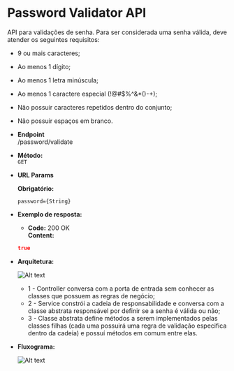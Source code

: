 # Password Validator API

API para validações de senha. Para ser considerada uma senha válida, deve atender os seguintes requisitos:
* 9 ou mais caracteres;
* Ao menos 1 dígito;
* Ao menos 1 letra minúscula;
* Ao menos 1 caractere especial (!@#$%^&*()-+);
* Não possuir caracteres repetidos dentro do conjunto;
* Não possuir espaços em branco.


* **Endpoint**\
  /password/validate

* **Método:**\
  `GET`

* **URL Params**

   **Obrigatório:**

   `password={String}`

* **Exemplo de resposta:**

    * **Code:** 200 OK <br />
      **Content:**
   ```json
   true
   ```
  
* **Arquitetura:**

  ![Alt text](https://user-images.githubusercontent.com/51386403/157352666-c505f249-208c-426c-82ca-2ec905d51804.png "Arquitetura")
    * 1 - Controller conversa com a porta de entrada sem conhecer as classes que possuem as regras de negócio;
    * 2 - Service constrói a cadeia de responsabilidade e conversa com a classe abstrata responsável por definir se a senha é válida ou não;
    * 3 - Classe abstrata define métodos a serem implementados pelas classes filhas (cada uma possuirá uma regra de validação especifica dentro da cadeia) e possuí métodos em comum entre elas.

* **Fluxograma:**

  ![Alt text](https://user-images.githubusercontent.com/51386403/157355440-67ff2507-2112-4c49-8a1a-ec57b83c04f3.png "Fluxograma")